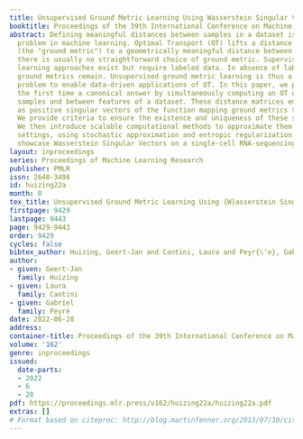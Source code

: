 ```yaml
---
title: Unsupervised Ground Metric Learning Using Wasserstein Singular Vectors
booktitle: Proceedings of the 39th International Conference on Machine Learning
abstract: Defining meaningful distances between samples in a dataset is a fundamental
  problem in machine learning. Optimal Transport (OT) lifts a distance between features
  (the "ground metric") to a geometrically meaningful distance between samples. However,
  there is usually no straightforward choice of ground metric. Supervised ground metric
  learning approaches exist but require labeled data. In absence of labels, only ad-hoc
  ground metrics remain. Unsupervised ground metric learning is thus a fundamental
  problem to enable data-driven applications of OT. In this paper, we propose for
  the first time a canonical answer by simultaneously computing an OT distance between
  samples and between features of a dataset. These distance matrices emerge naturally
  as positive singular vectors of the function mapping ground metrics to OT distances.
  We provide criteria to ensure the existence and uniqueness of these singular vectors.
  We then introduce scalable computational methods to approximate them in high-dimensional
  settings, using stochastic approximation and entropic regularization. Finally, we
  showcase Wasserstein Singular Vectors on a single-cell RNA-sequencing dataset.
layout: inproceedings
series: Proceedings of Machine Learning Research
publisher: PMLR
issn: 2640-3498
id: huizing22a
month: 0
tex_title: Unsupervised Ground Metric Learning Using {W}asserstein Singular Vectors
firstpage: 9429
lastpage: 9443
page: 9429-9443
order: 9429
cycles: false
bibtex_author: Huizing, Geert-Jan and Cantini, Laura and Peyr{\'e}, Gabriel
author:
- given: Geert-Jan
  family: Huizing
- given: Laura
  family: Cantini
- given: Gabriel
  family: Peyré
date: 2022-06-28
address:
container-title: Proceedings of the 39th International Conference on Machine Learning
volume: '162'
genre: inproceedings
issued:
  date-parts:
  - 2022
  - 6
  - 28
pdf: https://proceedings.mlr.press/v162/huizing22a/huizing22a.pdf
extras: []
# Format based on citeproc: http://blog.martinfenner.org/2013/07/30/citeproc-yaml-for-bibliographies/
---
```

